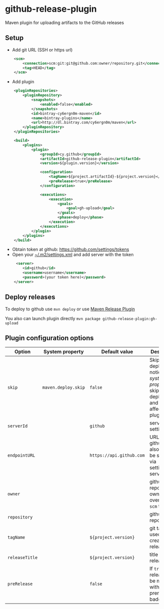 # github-release-plugin
Maven plugin for uploading artifacts to the GitHub releases

## Setup

- Add git URL (SSH or https url)
```xml
    <scm>
        <connection>scm:git:git@github.com:owner/repository.git</connection>
        <tag>HEAD</tag>
    </scm>
```
- Add plugin 
```xml
    <pluginRepositories>
        <pluginRepository>
            <snapshots>
                <enabled>false</enabled>
            </snapshots>
            <id>bintray-cy6ergn0m-maven</id>
            <name>bintray-plugins</name>
            <url>http://dl.bintray.com/cy6ergn0m/maven</url>
        </pluginRepository>
    </pluginRepositories>

    <build>
        <plugins>
            <plugin>
                <groupId>cy.github</groupId>
                <artifactId>github-release-plugin</artifactId>
                <version>${plugin.version}</version>

                <configuration>
                    <tagName>${project.artifactId}-${project.version}</tagName>
                    <preRelease>true</preRelease>
                </configuration>

                <executions>
                    <execution>
                        <goals>
                            <goal>gh-upload</goal>
                        </goals>
                        <phase>deploy</phase>
                    </execution>
                </executions>
            </plugin>
        </plugins>
    </build>
```

- Obtain token at github: https://github.com/settings/tokens
- Open your [~/.m2/settings.xml](https://maven.apache.org/settings.html) and add server with the token
 
```xml
     <server>
        <id>github</id>
        <username>username</username>
        <password>(your token here)</password>
    </server>
```

## Deploy releases

To deploy to github use `mvn deploy` or use [Maven Release Plugin](http://maven.apache.org/maven-release/maven-release-plugin/)

You also can launch plugin directly `mvn package github-release-plugin:gh-upload`

## Plugin configuration options
| Option | System property | Default value | Description |
| ------ | ----------------| ------------- | ----------- |
| `skip` | `maven.deploy.skip` | `false` | Skip deployment, notice that *system property* will skip all deployments and will affect all plugins |
| `serverId` |  | `github` | server id in settings.xml |
| `endpointURL` | | `https://api.github.com` | URL of github API, also could be specified via settings.xml server entry |
| `owner` | | | github repository owner, overrides `scm` tag |
| `repository` | | | github repository id |
| `tagName` | | `${project.version}` | git tag to be used to create release from | 
| `releaseTitle` | | `${project.version}` | title of release |
| `preRelease` | | `false` | If `true` then release will be marked with red prerelese badge |

